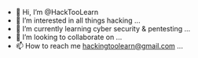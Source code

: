- 👋 Hi, I’m @HackTooLearn
- 👀 I’m interested in all things hacking ...
- 🌱 I’m currently learning cyber security & pentesting ...
- 💞️ I’m looking to collaborate on ...
- 📫 How to reach me hackingtoolearn@gmail.com ...

<!---
HackTooLearn/HackTooLearn is a ✨ special ✨ repository because its `README.md` (this file) appears on your GitHub profile.
You can click the Preview link to take a look at your changes.
--->

